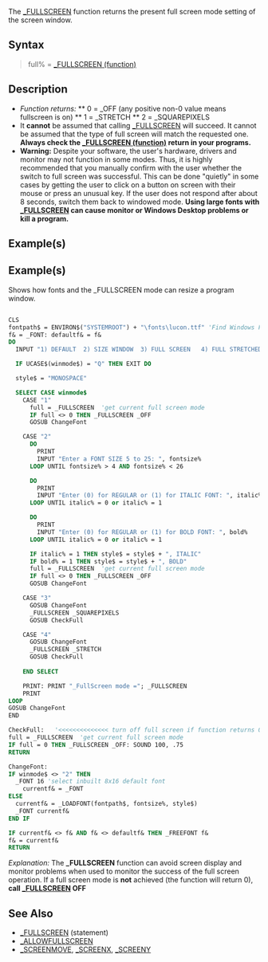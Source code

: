 The [_FULLSCREEN](_FULLSCREEN) function returns the present full screen mode setting of the screen window.


## Syntax

>  full% = [_FULLSCREEN (function)](_FULLSCREEN (function))


## Description

* *Function returns:*
** 0 = _OFF (any positive non-0 value means fullscreen is on)
** 1 = _STRETCH
** 2 = _SQUAREPIXELS
* It **cannot** be assumed that calling [_FULLSCREEN](_FULLSCREEN) will succeed. It cannot be assumed that the type of full screen will match the requested one. **Always check the [_FULLSCREEN (function)](_FULLSCREEN (function)) return in your programs.**
* **Warning:** Despite your software, the user's hardware, drivers and monitor may not function in some modes. Thus, it is highly recommended that you manually confirm with the user whether the switch to full screen was successful. This can be done "quietly" in some cases by getting the user to click on a button on screen with their mouse or press an unusual key. If the user does not respond after about 8 seconds, switch them back to windowed mode.
**Using large fonts with [_FULLSCREEN](_FULLSCREEN) can cause monitor or Windows Desktop problems or kill a program.**


## Example(s)

## Example(s)
 Shows how fonts and the _FULLSCREEN mode can resize a program window.

```vb

CLS
fontpath$ = ENVIRON$("SYSTEMROOT") + "\fonts\lucon.ttf" 'Find Windows Folder Path.
f& = _FONT: defaultf& = f&
DO
  INPUT "1) DEFAULT  2) SIZE WINDOW  3) FULL SCREEN   4) FULL STRETCHED  Q) QUIT: ", winmode$

  IF UCASE$(winmode$) = "Q" THEN EXIT DO

  style$ = "MONOSPACE"

  SELECT CASE winmode$
    CASE "1"
      full = _FULLSCREEN  'get current full screen mode
      IF full <> 0 THEN _FULLSCREEN _OFF
      GOSUB ChangeFont

    CASE "2"
      DO
        PRINT
        INPUT "Enter a FONT SIZE 5 to 25: ", fontsize%
      LOOP UNTIL fontsize% > 4 AND fontsize% < 26

      DO
        PRINT
        INPUT "Enter (0) for REGULAR or (1) for ITALIC FONT: ", italic%
      LOOP UNTIL italic% = 0 or italic% = 1

      DO
        PRINT
        INPUT "Enter (0) for REGULAR or (1) for BOLD FONT: ", bold%
      LOOP UNTIL italic% = 0 or italic% = 1

      IF italic% = 1 THEN style$ = style$ + ", ITALIC"
      IF bold% = 1 THEN style$ = style$ + ", BOLD"
      full = _FULLSCREEN  'get current full screen mode
      IF full <> 0 THEN _FULLSCREEN _OFF            
      GOSUB ChangeFont

    CASE "3"
      GOSUB ChangeFont
      _FULLSCREEN _SQUAREPIXELS
      GOSUB CheckFull

    CASE "4"
      GOSUB ChangeFont
      _FULLSCREEN _STRETCH
      GOSUB CheckFull
            
    END SELECT

    PRINT: PRINT "_FullScreen mode ="; _FULLSCREEN
    PRINT
LOOP
GOSUB ChangeFont
END

CheckFull:   '<<<<<<<<<<<<<< turn off full screen if function returns 0!
full = _FULLSCREEN  'get current full screen mode 
IF full = 0 THEN _FULLSCREEN _OFF: SOUND 100, .75
RETURN

ChangeFont:
IF winmode$ <> "2" THEN
  _FONT 16 'select inbuilt 8x16 default font
    currentf& = _FONT
ELSE
  currentf& = _LOADFONT(fontpath$, fontsize%, style$)
  _FONT currentf&
END IF

IF currentf& <> f& AND f& <> defaultf& THEN _FREEFONT f&
f& = currentf&
RETURN 

```

*Explanation:* The **_FULLSCREEN** function can avoid screen display and monitor problems when used to monitor the success of the full screen operation. If a full screen mode is **not** achieved (the function will return 0), **call [_FULLSCREEN](_FULLSCREEN) OFF**


## See Also

* [_FULLSCREEN](_FULLSCREEN) (statement)
* [_ALLOWFULLSCREEN](_ALLOWFULLSCREEN)
* [_SCREENMOVE](_SCREENMOVE), [_SCREENX](_SCREENX), [_SCREENY](_SCREENY)





